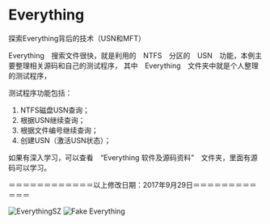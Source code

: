# Everything
探索Everything背后的技术（USN和MFT）

Everything　搜索文件很快，就是利用的　NTFS　分区的　USN　功能，本例主要整理相关源码和自己的测试程序，
其中　Everything　文件夹中就是个人整理的测试程序，

测试程序功能包括：
1. NTFS磁盘USN查询； 
2. 根据USN继续查询； 
3. 根据文件编号继续查询； 
4. 创建USN（激活USN状态）；

如果有深入学习，可以查看　“Everything 软件及源码资料”　文件夹，里面有源码可以学习。

＝＝＝＝＝＝＝＝＝＝＝＝以上修改日期：2017年9月29日＝＝＝＝＝＝＝＝＝＝＝＝

![EverythingSZ](https://github.com/yuanrui/EverythingSZ)
![Fake Everything](https://github.com/LeiHao0/Fake-Everything)
